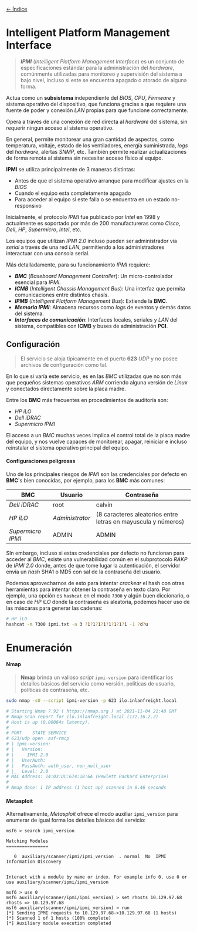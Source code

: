 [<- Índice](../../../Pentesting.md)
# Intelligent Platform Management Interface

> ***IPMI*** (*Intelligent Platform Management Interface*) es un conjunto de especificaciones estándar para la administración del *hardware*, comúnmente utilizadas para monitoreo y supervisión del sistema a bajo nivel, incluso si este se encuentra apagado o atorado de alguna forma.

Actua como un **subsistema** independiente del *BIOS*, *CPU*, *Firmware* y sistema operativo del dispositivo, que funciona gracias a que requiere una fuente de poder y conexión *LAN* propias para que funcione correctamente.

Opera a traves de una conexión de red directa al *hardware* del sistema, sin requerir ningun acceso al sistema operativo.

En general, permite monitorear una gran cantidad de aspectos, como temperatura, voltaje, estado de los ventiladores, energía suministrada, *logs* del *hardware*, alertas *SNMP*, etc.
También permite realizar actualizaciones de forma remota al sistema sin necesitar acceso físico al equipo.

**IPMI** se utiliza principalmente de 3 maneras distintas:

- Antes de que el sistema operativo arranque para modificar ajustes en la *BIOS*
- Cuando el equipo esta completamente apagado
- Para acceder al equipo si este falla o se encuentra en un estado no-responsivo

Inicialmente, el protocolo *IPMI* fue publicado por *Intel* en 1998 y actualmente es soportado por más de 200 manufactureras como *Cisco*, *Dell*, *HP*, *Supermicro*, *Intel*, etc.

Los equipos que utilizan *IPMI 2.0* incluso pueden ser administrador via *serial* a través de una red *LAN*, permitiendo a los administradores interactuar con una consola serial.

Más detalladamente, para su funcionamiento *IPMI* requiere:

- ***BMC*** (*Baseboard Management Controller*): Un micro-controlador esencial para *IPMI*.
- ***ICMB*** (*Intelligent Chassis Management Bus*): Una interfaz que permita comunicaciones entre distintos chasís.
- ***IPMB*** (*Intelligent Platform Management Bus*): Extiende la **BMC**.
- ***Memoria IPMI***: Almacena recursos como *log*s de eventos y demás datos del sistema.
- ***Interfaces de comunicación***: Interfaces locales, seriales y *LAN* del sistema, compatibles con **ICMB** y buses de administración **PCI**.

## Configuración

> El servicio se aloja típicamente en el puerto **623** *UDP* y no posee archivos de configuración como tal.

En lo que si varía este servicio, es en las *BMC* utilizadas que no son más que pequeños sistemas operativos *ARM* corriendo alguna versión de *Linux* y conectados directamente sobre la placa madre.

Entre los **BMC** más frecuentes en procedimientos de auditoría son:

- *HP iLO*
- *Dell iDRAC*
- *Supermicro IPMI*

El acceso a un *BMC* muchas veces implica el control total de la placa madre del equipo, y nos vuelve capaces de monitorear, apagar, reiniciar e incluso reinstalar el sistema operativo principal del equipo.

#### Configuraciones peligrosas

Uno de los principales riesgos de *IPMI* son las credenciales por defecto en **BMC**'s bien conocidas, por ejemplo, para los **BMC** más comunes:

| BMC               | Usuario         | Contraseña                                                    |
| ----------------- | --------------- | ------------------------------------------------------------- |
| *Dell iDRAC*      | root            | calvin                                                        |
| *HP iLO*          | *Administrator* | (8 caracteres aleatorios entre letras en mayuscula y números) |
| *Supermicro IPMI* | ADMIN           | ADMIN                                                         |

SIn embargo, incluso si estas credenciales por defecto no funcionan para acceder al *BMC*, existe una vulnerabilidad común en el subprotocolo *RAKP* de *IPMI 2.0* donde, antes de que tome lugar la autenticación, el servidor envía un *hash* SHA1 o MD5 con sal de la contraseña del usuario.

Podemos aprovecharnos de esto para intentar *crackear* el hash con otras herramientas para intentar obtener la contraseña en texto claro.
Por ejemplo, una opción es `hashcat` en el modo `7300` y algún buen diccionario, o en caso de *HP iLO* donde la contraseña es aleatoria, podemos hacer uso de las máscaras para generar las cadenas:

```bash
# HP iLO
hashcat -m 7300 ipmi.txt -a 3 ?1?1?1?1?1?1?1?1 -1 ?d?u
```

# Enumeración

#### Nmap

> **Nmap** brinda un valioso *script* `ipmi-version` para identificar los detalles básicos del servicio como versión, políticas de usuario, políticas de contraseña, etc.

```bash
sudo nmap -sU --script ipmi-version -p 623 ilo.inlanfreight.local

# Starting Nmap 7.92 ( https://nmap.org ) at 2021-11-04 21:48 GMT
# Nmap scan report for ilo.inlanfreight.local (172.16.2.2)
# Host is up (0.00064s latency).
# 
# PORT    STATE SERVICE
# 623/udp open  asf-rmcp
# | ipmi-version:
# |   Version:
# |     IPMI-2.0
# |   UserAuth:
# |   PassAuth: auth_user, non_null_user
# |_  Level: 2.0
# MAC Address: 14:03:DC:674:18:6A (Hewlett Packard Enterprise)
# 
# Nmap done: 1 IP address (1 host up) scanned in 0.46 seconds
```

#### Metasploit

Alternativamente, *Metasploit* ofrece el modo auxiliar `ipmi_version` para enumerar de igual forma los detalles básicos del servicio:

```msfconsole
msf6 > search ipmi_version

Matching Modules
================

   0  auxiliary/scanner/ipmi/ipmi_version  . normal  No  IPMI Information Discovery


Interact with a module by name or index. For example info 0, use 0 or use auxiliary/scanner/ipmi/ipmi_version

msf6 > use 0
msf6 auxiliary(scanner/ipmi/ipmi_version) > set rhosts 10.129.97.68
rhosts => 10.129.97.68
msf6 auxiliary(scanner/ipmi/ipmi_version) > run
[*] Sending IPMI requests to 10.129.97.68->10.129.97.68 (1 hosts)
[*] Scanned 1 of 1 hosts (100% complete)
[*] Auxiliary module execution completed
```